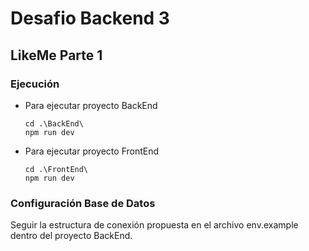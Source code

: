 # Desafio Backend 3

## LikeMe Parte 1

### Ejecución

- Para ejecutar proyecto BackEnd
    ```
    cd .\BackEnd\
    npm run dev
    ```

- Para ejecutar proyecto FrontEnd
    ```
    cd .\FrontEnd\
    npm run dev
    ```

### Configuración Base de Datos
 
Seguir la estructura de conexión propuesta en el archivo env.example dentro del proyecto BackEnd.